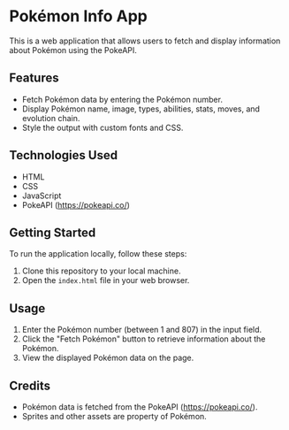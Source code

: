 # Pokémon Info App

This is a web application that allows users to fetch and display information about Pokémon using the PokeAPI.

## Features

- Fetch Pokémon data by entering the Pokémon number.
- Display Pokémon name, image, types, abilities, stats, moves, and evolution chain.
- Style the output with custom fonts and CSS.

## Technologies Used

- HTML
- CSS
- JavaScript
- PokeAPI (https://pokeapi.co/)

## Getting Started

To run the application locally, follow these steps:

1. Clone this repository to your local machine.
2. Open the `index.html` file in your web browser.

## Usage

1. Enter the Pokémon number (between 1 and 807) in the input field.
2. Click the "Fetch Pokémon" button to retrieve information about the Pokémon.
3. View the displayed Pokémon data on the page.

## Credits

- Pokémon data is fetched from the PokeAPI (https://pokeapi.co/).
- Sprites and other assets are property of Pokémon.
